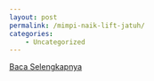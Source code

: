 ```yaml
---
layout: post
permalink: /mimpi-naik-lift-jatuh/
categories:
    - Uncategorized
---
```


[Baca Selengkapnya](/08)